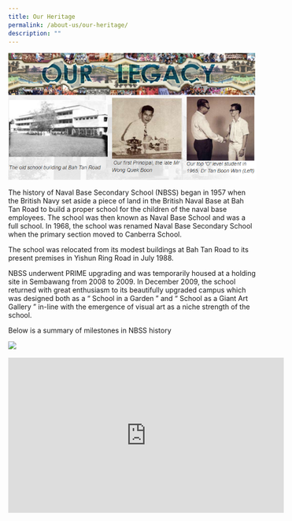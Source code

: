 ```yaml
---
title: Our Heritage
permalink: /about-us/our-heritage/
description: ""
---
```


<img src="/images/heri1.png">
<p>The history of Naval Base Secondary School (NBSS) began in 1957 when the British Navy set aside a piece of land in the British Naval Base at Bah Tan Road to build a proper school for the children of the naval base employees. The school was then known as Naval Base School and was a full school. In 1968, the school was renamed Naval Base Secondary School when the primary section&nbsp;moved to Canberra School.</p>
<p>The school was relocated from its modest buildings at Bah Tan Road to its present premises in Yishun Ring Road in July 1988.&nbsp;</p>
<p>NBSS underwent PRIME upgrading and was temporarily housed at a holding site in Sembawang from 2008 to 2009. In December 2009, the school returned with great enthusiasm to its beautifully upgraded campus which was designed both as a &ldquo;&nbsp;School in a Garden&nbsp;&rdquo; and &ldquo;&nbsp;School as a Giant Art Gallery&nbsp;&rdquo; in-line with the emergence of visual art as a niche strength of the school.</p>
<p>Below is a summary of milestones in NBSS history</p>
<img src="/images/heri2.jpg">
<p><iframe src="https://www.youtube.com/embed/0e--UUN65w0" width="560" height="315" frameborder="0" allowfullscreen="allowfullscreen" data-mce-fragment="1"></iframe></p>
